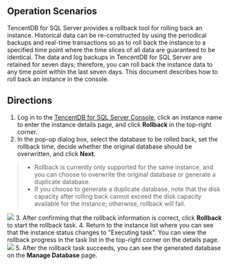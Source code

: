 ## Operation Scenarios
TencentDB for SQL Server provides a rollback tool for rolling back an instance. Historical data can be re-constructed by using the periodical backups and real-time transactions so as to roll back the instance to a specified time point where the time slices of all data are guaranteed to be identical.
The data and log backups in TencentDB for SQL Server are retained for seven days; therefore, you can roll back the instance data to any time point within the last seven days. This document describes how to roll back an instance in the console.

## Directions
1. Log in to the [TencentDB for SQL Server Console](https://console.cloud.tencent.com/sqlserver), click an instance name to enter the instance details page, and click **Rollback** in the top-right corner.
2. In the pop-up dialog box, select the database to be rolled back, set the rollback time, decide whether the original database should be overwritten, and click **Next**.
>
>- Rollback is currently only supported for the same instance, and you can choose to overwrite the original database or generate a duplicate database.
>- If you choose to generate a duplicate database, note that the disk capacity after rolling back cannot exceed the disk capacity available for the instance; otherwise, rollback will fail.
>
![](https://main.qcloudimg.com/raw/917bc0d8782e54948bd4cd16aa24875e.png)
3. After confirming that the rollback information is correct, click **Rollback** to start the rollback task.
4. Return to the instance list where you can see that the instance status changes to "Executing task". You can view the rollback progress in the task list in the top-right corner on the details page.
![](https://main.qcloudimg.com/raw/f093a8173aba0d90de8214b5806e5cf7.png)
5. After the rollback task succeeds, you can see the generated database on the **Manage Database** page.

